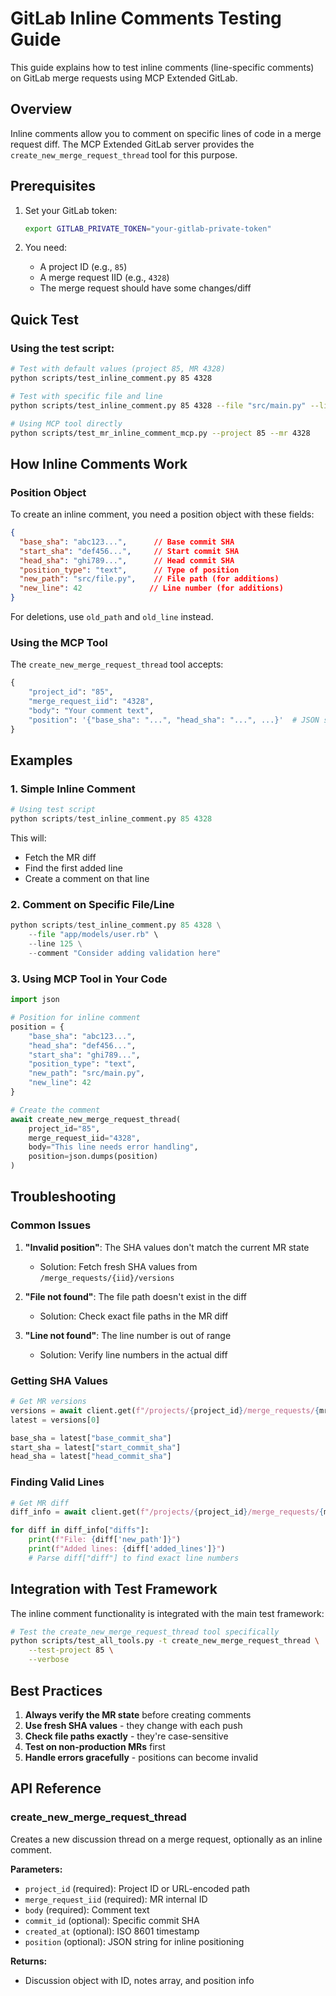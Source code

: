 # GitLab Inline Comments Testing Guide

This guide explains how to test inline comments (line-specific comments) on GitLab merge requests using MCP Extended GitLab.

## Overview

Inline comments allow you to comment on specific lines of code in a merge request diff. The MCP Extended GitLab server provides the `create_new_merge_request_thread` tool for this purpose.

## Prerequisites

1. Set your GitLab token:
   ```bash
   export GITLAB_PRIVATE_TOKEN="your-gitlab-private-token"
   ```

2. You need:
   - A project ID (e.g., `85`)
   - A merge request IID (e.g., `4328`)
   - The merge request should have some changes/diff

## Quick Test

### Using the test script:

```bash
# Test with default values (project 85, MR 4328)
python scripts/test_inline_comment.py 85 4328

# Test with specific file and line
python scripts/test_inline_comment.py 85 4328 --file "src/main.py" --line 42 --comment "This needs refactoring"

# Using MCP tool directly
python scripts/test_mr_inline_comment_mcp.py --project 85 --mr 4328
```

## How Inline Comments Work

### Position Object

To create an inline comment, you need a position object with these fields:

```json
{
  "base_sha": "abc123...",      // Base commit SHA
  "start_sha": "def456...",     // Start commit SHA  
  "head_sha": "ghi789...",      // Head commit SHA
  "position_type": "text",      // Type of position
  "new_path": "src/file.py",    // File path (for additions)
  "new_line": 42               // Line number (for additions)
}
```

For deletions, use `old_path` and `old_line` instead.

### Using the MCP Tool

The `create_new_merge_request_thread` tool accepts:

```python
{
    "project_id": "85",
    "merge_request_iid": "4328", 
    "body": "Your comment text",
    "position": '{"base_sha": "...", "head_sha": "...", ...}'  # JSON string
}
```

## Examples

### 1. Simple Inline Comment

```python
# Using test script
python scripts/test_inline_comment.py 85 4328
```

This will:
- Fetch the MR diff
- Find the first added line
- Create a comment on that line

### 2. Comment on Specific File/Line

```python
python scripts/test_inline_comment.py 85 4328 \
    --file "app/models/user.rb" \
    --line 125 \
    --comment "Consider adding validation here"
```

### 3. Using MCP Tool in Your Code

```python
import json

# Position for inline comment
position = {
    "base_sha": "abc123...",
    "head_sha": "def456...", 
    "start_sha": "ghi789...",
    "position_type": "text",
    "new_path": "src/main.py",
    "new_line": 42
}

# Create the comment
await create_new_merge_request_thread(
    project_id="85",
    merge_request_iid="4328",
    body="This line needs error handling",
    position=json.dumps(position)
)
```

## Troubleshooting

### Common Issues

1. **"Invalid position"**: The SHA values don't match the current MR state
   - Solution: Fetch fresh SHA values from `/merge_requests/{iid}/versions`

2. **"File not found"**: The file path doesn't exist in the diff
   - Solution: Check exact file paths in the MR diff

3. **"Line not found"**: The line number is out of range
   - Solution: Verify line numbers in the actual diff

### Getting SHA Values

```python
# Get MR versions
versions = await client.get(f"/projects/{project_id}/merge_requests/{mr_iid}/versions")
latest = versions[0]

base_sha = latest["base_commit_sha"]
start_sha = latest["start_commit_sha"]
head_sha = latest["head_commit_sha"]
```

### Finding Valid Lines

```python
# Get MR diff
diff_info = await client.get(f"/projects/{project_id}/merge_requests/{mr_iid}/diffs")

for diff in diff_info["diffs"]:
    print(f"File: {diff['new_path']}")
    print(f"Added lines: {diff['added_lines']}")
    # Parse diff["diff"] to find exact line numbers
```

## Integration with Test Framework

The inline comment functionality is integrated with the main test framework:

```bash
# Test the create_new_merge_request_thread tool specifically
python scripts/test_all_tools.py -t create_new_merge_request_thread \
    --test-project 85 \
    --verbose
```

## Best Practices

1. **Always verify the MR state** before creating comments
2. **Use fresh SHA values** - they change with each push
3. **Check file paths exactly** - they're case-sensitive
4. **Test on non-production MRs** first
5. **Handle errors gracefully** - positions can become invalid

## API Reference

### create_new_merge_request_thread

Creates a new discussion thread on a merge request, optionally as an inline comment.

**Parameters:**
- `project_id` (required): Project ID or URL-encoded path
- `merge_request_iid` (required): MR internal ID
- `body` (required): Comment text
- `commit_id` (optional): Specific commit SHA
- `created_at` (optional): ISO 8601 timestamp
- `position` (optional): JSON string for inline positioning

**Returns:**
- Discussion object with ID, notes array, and position info